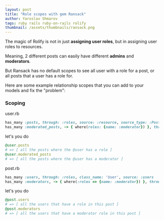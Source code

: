 ```yaml
---
layout: post
title: "Role scopes with gem Ransack"
author: Yaroslav Shmarov
tags: ruby rails ruby-on-rails rolify
thumbnail: /assets/thumbnails/ransack.png
---
```


The magic of Rolify is not in just **assigning user roles**, but in assigning user roles to resources. 

Meaning, 2 different posts can easily have different **admins** and **moderators**.

But Ransack has no default scopes to see all user with a role for a post, or all posts that a user has a role for.

Here are some example relationship scopes that you can add to your models and fix the "problem":

### Scoping

user.rb
```ruby
has_many :posts, through: :roles, source: :resource, source_type: :Post
has_many :moderated_posts, -> { where(roles: {name: :moderator}) }, through: :roles, source: :resource, source_type: :Post
```
let's you do
```ruby
@user.posts 
# => [ all the posts where the @user has a role ]
@user.moderated_posts
# => [ all the posts where the @user has a moderator ]
```
post.rb
```ruby
has_many :users, through: :roles, class_name: 'User', source: :users
has_many :moderators, -> { where(:roles => {name: :moderator}) }, through: :roles, class_name: 'User', source: :users
```
let's you do
```ruby
@post.users
# => [ all the users that have a role in this post ]
@post.moderators
# => [ all the users that have a moderator role in this post ]
```
